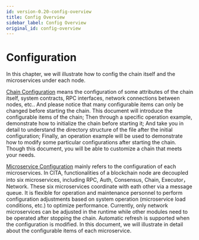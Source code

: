 ```yaml
---
id: version-0.20-config-overview
title: Config Overview
sidebar_label: Config Overview
original_id: config-overview
---
```


# Configuration

In this chapter, we will illustrate how to config the chain itself and the microservices under each node.

[Chain Configuration](./configuration/chain_config) means the configuration of some attributes of the chain itself, system contracts, RPC interfaces, network connections between nodes, etc.. And please notice that many configurable items can only be changed before starting the chain.
This document will introduce the configurable items of the chain;
Then through a specific operation example, demonstrate how to initialize the chain before starting it;
And take you in detail to understand the directory structure of the file after the initial configuration;
Finally, an operation example will be used to demonstrate how to modify some particular configurations after starting the chain.
Though this document, you will be able to customize a chain that meets your needs.

[Microservice Configuration](./configuration/service_config) mainly refers to the configuration of each microservices. In CITA, functionalities of a blockchain node are decoupled into six microservices, including RPC, Auth, Consensus, Chain, Executor，Network. These six microservices coordinate with eath other via a message queue.
It is flexible for operation and maintenance personnel to perform configuration adjustments based on system operation (microservice load conditions, etc.) to optimize performance.
Currently, only network microservices can be adjusted in the runtime while other modules need to be operated after stopping the chain. Automatic refresh is supported when the configuration is modified.
In this document, we will illustrate in detail about the configurable items of each microservice.
